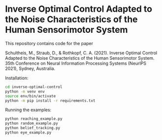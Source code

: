 # Inverse Optimal Control Adapted to the Noise Characteristics of the Human Sensorimotor System

This repository contains code for the paper

Schultheis, M., Straub, D., & Rothkopf, C. A. (2021). Inverse Optimal Control Adapted to the Noise Characteristics of the Human Sensorimotor System. 35th Conference on Neural Information Processing Systems (NeurIPS 2021), Sydney, Australia.

Installation:

```bash
cd inverse-optimal-control
python -m venv env
source env/bin/activate
python -m pip install -r requirements.txt
```

Running the examples:

```bash
python reaching_example.py
python random_example.py
python belief_tracking.py
python eye_example.py
```


